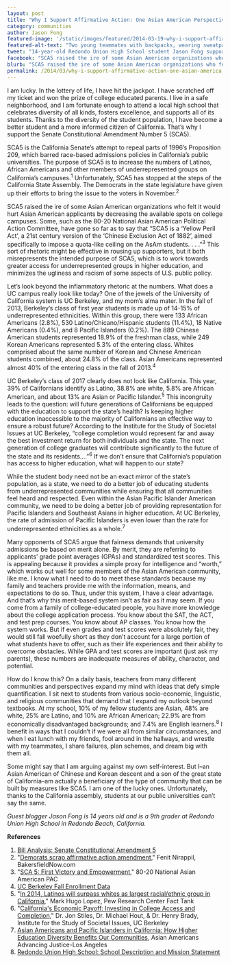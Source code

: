 ```yaml
---
layout: post
title: "Why I Support Affirmative Action: One Asian American Perspective"
category: communities
author: Jason Fong
featured-image: '/static/images/featured/2014-03-19-why-i-support-affirmative-action-one-asian-america.jpg'
featured-alt-text: "Two young teammates with backpacks, wearing sweatpants, smile in front of a school building."
tweet: "14-year-old Redondo Union High School student Jason Fong supports #SCA5. #edu4all #noLiesnoHate "
facebook: "SCA5 raised the ire of some Asian American organizations who felt it would hurt Asian American applicants by decreasing the available spots on college campuses. Some, such as the 80-20 National Asian American Political Action Committee, have gone so far as to say that 'SCA5 is a ‘Yellow Peril Act’, a 21st century version of the ‘Chinese Exclusion Act of 1882’, aimed specifically to impose a quota-like ceiling on the AsAm students. . . .'"
blurb: "SCA5 raised the ire of some Asian American organizations who felt it would hurt Asian American applicants by decreasing the available spots on college campuses. Some, such as the 80-20 National Asian American Political Action Committee, have gone so far as to say that 'SCA5 is a ‘Yellow Peril Act’, a 21st century version of the ‘Chinese Exclusion Act of 1882’, aimed specifically to impose a quota-like ceiling on the AsAm students. . . .'  This sort of rhetoric might be effective in rousing up supporters, but it both misrepresents the intended purpose of SCA5, which is to work towards greater access for underrepresented groups in higher education, and minimizes the ugliness and racism of some aspects of U.S. public policy."
permalink: /2014/03/why-i-support-affirmative-action-one-asian-america.html
---
```


I am lucky. In the lottery of life, I have hit the jackpot. I have scratched off my ticket and won the prize of college educated parents. I live in a safe neighborhood, and I am fortunate enough to attend a local high school that celebrates diversity of all kinds, fosters excellence, and supports all of its students. Thanks to the diversity of the student population, I have become a better student and a more informed citizen of California. That’s why I support the Senate Constitutional Amendment Number 5 (SCA5).

SCA5 is the California Senate’s attempt to repeal parts of 1996’s Proposition 209, which barred race-based admissions policies in California’s public universities. The purpose of SCA5 is to increase the numbers of Latinos, African Americans and other members of underrepresented groups on California’s campuses.<sup>1</sup> Unfortunately, SCA5 has stopped at the steps of the California State Assembly. The Democrats in the state legislature have given up their efforts to bring the issue to the voters in November.<sup>2</sup>

SCA5 raised the ire of some Asian American organizations who felt it would hurt Asian American applicants by decreasing the available spots on college campuses. Some, such as the 80-20 National Asian American Political Action Committee, have gone so far as to say that “SCA5 is a ‘Yellow Peril Act’, a 21st century version of the ‘Chinese Exclusion Act of 1882’, aimed specifically to impose a quota-like ceiling on the AsAm students. . . .”<sup>3</sup>  This sort of rhetoric might be effective in rousing up supporters, but it both misrepresents the intended purpose of SCA5, which is to work towards greater access for underrepresented groups in higher education, and minimizes the ugliness and racism of some aspects of U.S. public policy.  

Let’s look beyond the inflammatory rhetoric at the numbers. What does a UC campus really look like today? One of the jewels of the University of California system is UC Berkeley, and my mom’s alma mater. In the fall of 2013, Berkeley’s class of first year students is made up of 14-15% of underrepresented ethnicities. Within this group, there were 133 African Americans (2.8%), 530 Latino/Chicano/Hispanic students (11.4%), 18 Native Americans (0.4%), and 8 Pacific Islanders (0.2%). The 889 Chinese American students represented 18.9% of the freshman class, while 249 Korean Americans represented 5.3% of the entering class. Whites comprised about the same number of Korean and Chinese American students combined, about 24.8% of the class. Asian Americans represented almost 40% of the entering class in the fall of 2013.<sup>4</sup>  

UC Berkeley’s class of 2017 clearly does not look like California. This year, 39% of Californians identify as Latino, 38.8% are white, 5.8% are African American, and about 13% are Asian or Pacific Islander.<sup>5</sup> This incongruity leads to the question: will future generations of Californians be equipped with the education to support the state’s health? Is keeping higher education inaccessible to the majority of Californians an effective way to ensure a robust future?  According to the Institute for the Study of Societal Issues at UC Berkeley, “college completion would represent far and away the best investment return for both individuals and the state. The next generation of college graduates will contribute significantly to the future of the state and its residents….”<sup>6</sup> If we don’t ensure that California’s population has access to higher education, what will happen to our state?  

While the student body need not be an exact mirror of the state’s population, as a state, we need to do a better job of educating students from underrepresented communities while ensuring that all communities feel heard and respected. Even within the Asian Pacific Islander American community, we need to be doing a better job of providing representation for Pacific Islanders and Southeast Asians in higher education. At UC Berkeley, the rate of admission of Pacific Islanders is even lower than the rate for underrepresented ethnicities as a whole.<sup>7</sup>

Many opponents of SCA5 argue that fairness demands that university admissions be based on merit alone. By merit, they are referring to applicants’ grade point averages (GPAs) and standardized test scores. This is appealing because it provides a simple proxy for intelligence and “worth,” which works out well for some members of the Asian American community, like me. I know what I need to do to meet these standards because my family and teachers provide me with the information, means, and expectations to do so. Thus, under this system, I have a clear advantage. And that’s why this merit-based system isn’t as fair as it may seem.  If you come from a family of college-educated people, you have more knowledge about the college application process. You know about the SAT, the ACT, and test prep courses. You know about AP classes. You know how the system works. But if even grades and test scores were absolutely fair, they would still fall woefully short as they don’t account for a large portion of what students have to offer, such as their life experiences and their ability to overcome obstacles. While GPA and test scores are important (just ask my parents), these numbers are inadequate measures of ability, character, and potential.  

How do I know this?  On a daily basis, teachers from many different communities and perspectives expand my mind with ideas that defy simple quantification. I sit next to students from various socio-economic, linguistic, and religious communities that demand that I expand my outlook beyond textbooks. At my school, 10% of my fellow students are Asian, 48% are white, 25% are Latino, and 10% are African American; 22.9% are from economically disadvantaged backgrounds; and 7.4% are English learners.<sup>8</sup>  I benefit in ways that I couldn’t if we were all from similar circumstances, and when I eat lunch with my friends, fool around in the hallways, and wrestle with my teammates, I share failures, plan schemes, and dream big with them all.  

Some might say that I am arguing against my own self-interest.  But I–an Asian American of Chinese and Korean descent and a son of the great state of California–am actually a beneficiary of the type of community that can be built by measures like SCA5. I am one of the lucky ones. Unfortunately, thanks to the California assembly, students at our public universities can’t say the same.  

_Guest blogger Jason Fong is 14 years old and is a 9th grader at Redondo Union High School in Redondo Beach, California._

__References__

1. [Bill Analysis: Senate Constitutional Amendment 5](http://www.leginfo.ca.gov/pub/13-14/bill/sen/sb_0001-0050/sca_5_cfa_20130816_110047_sen_comm.html)
2. "[Demorats scrap affirmative action amendment](http://www.bakersfieldnow.com/news/local/Democrats-scrap-affirmative-action-amendment-250705891.html)," Fenit Nirappil, BakersfieldNow.com
3. "[SCA 5: First Victory and Empowerment](http://80-20initiative.blogspot.com/2014_02_01_archive.html)," 80-20 National Asian American PAC
4. [UC Berkeley Fall Enrollment Data](http://opa.berkeley.edu/uc-berkeley-fall-enrollment-data)
5. "[In 2014, Latinos will surpass whites as largest racial/ethnic group in California](http://www.pewresearch.org/fact-tank/2014/01/24/in-2014-latinos-will-surpass-whites-as-largest-racialethnic-group-in-california/)," Mark Hugo Lopez, Pew Research Center Fact Tank
6. "[California's Economic Payoff: Investing in College Access and Completion](http://alumni.berkeley.edu/sites/default/files/Californias_Economic_Payoff_Executive_Summary.pdf)," Dr. Jon Stiles, Dr. Michael Hout, & Dr. Henry Brady, Institute for the Study of Societal Issues, UC Berkeley
7. [Asian Americans and Pacific Islanders in California: How Higher Education Diversity Benefits Our Communities](http://www.advancingjustice-la.org/sites/default/files/Advancing%20Justice%20-%20AAPI%20Higher%20Ed%20Diversity.pdf), Asian Americans Advancing Justice-Los Angeles
8. [Redondo Union High School: School Description and Mission Statement](http://rbusd-ca.schoolloop.com/file/1244091754019/2413408550241757075.pdf)